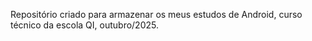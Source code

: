 Repositório criado para armazenar os meus estudos de Android, curso técnico da escola QI, outubro/2025.
